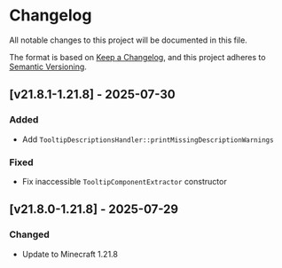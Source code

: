 # Changelog

All notable changes to this project will be documented in this file.

The format is based on [Keep a Changelog](https://keepachangelog.com/en/1.0.0/),
and this project adheres to [Semantic Versioning](https://semver.org/spec/v2.0.0.html).

## [v21.8.1-1.21.8] - 2025-07-30

### Added

- Add `TooltipDescriptionsHandler::printMissingDescriptionWarnings`

### Fixed

- Fix inaccessible `TooltipComponentExtractor` constructor

## [v21.8.0-1.21.8] - 2025-07-29

### Changed

- Update to Minecraft 1.21.8
